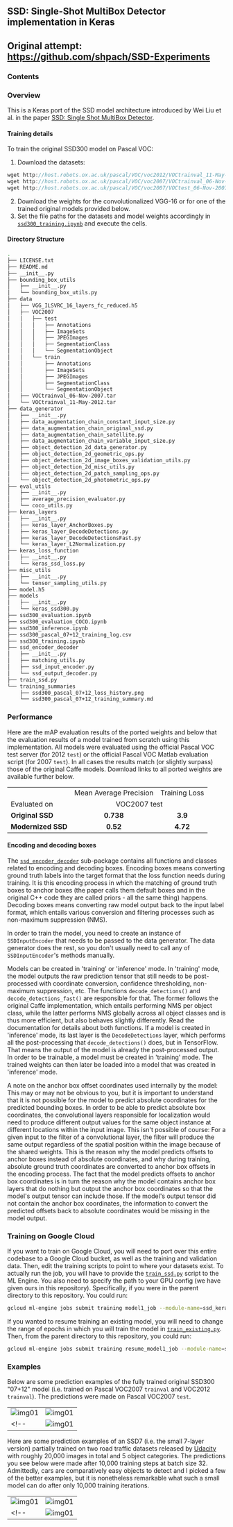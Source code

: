 ## SSD: Single-Shot MultiBox Detector implementation in Keras
Original attempt: https://github.com/shpach/SSD-Experiments
---
### Contents

### Overview

This is a Keras port of the SSD model architecture introduced by Wei Liu et al. in the paper [SSD: Single Shot MultiBox Detector](https://arxiv.org/abs/1512.02325).

#### Training details

To train the original SSD300 model on Pascal VOC:

1. Download the datasets:
  ```c
  wget http://host.robots.ox.ac.uk/pascal/VOC/voc2012/VOCtrainval_11-May-2012.tar
  wget http://host.robots.ox.ac.uk/pascal/VOC/voc2007/VOCtrainval_06-Nov-2007.tar
  wget http://host.robots.ox.ac.uk/pascal/VOC/voc2007/VOCtest_06-Nov-2007.tar
  ```
2. Download the weights for the convolutionalized VGG-16 or for one of the trained original models provided below.
3. Set the file paths for the datasets and model weights accordingly in [`ssd300_training.ipynb`](ssd300_training.ipynb) and execute the cells.

#### Directory Structure

```bash
.
├── LICENSE.txt
├── README.md
├── __init__.py
├── bounding_box_utils
│   ├── __init__.py
│   └── bounding_box_utils.py
├── data
│   ├── VGG_ILSVRC_16_layers_fc_reduced.h5
│   ├── VOC2007
│   │   ├── test
│   │   │   ├── Annotations
│   │   │   ├── ImageSets
│   │   │   ├── JPEGImages
│   │   │   ├── SegmentationClass
│   │   │   └── SegmentationObject
│   │   └── train
│   │       ├── Annotations
│   │       ├── ImageSets
│   │       ├── JPEGImages
│   │       ├── SegmentationClass
│   │       └── SegmentationObject
│   ├── VOCtrainval_06-Nov-2007.tar
│   └── VOCtrainval_11-May-2012.tar
├── data_generator
│   ├── __init__.py
│   ├── data_augmentation_chain_constant_input_size.py
│   ├── data_augmentation_chain_original_ssd.py
│   ├── data_augmentation_chain_satellite.py
│   ├── data_augmentation_chain_variable_input_size.py
│   ├── object_detection_2d_data_generator.py
│   ├── object_detection_2d_geometric_ops.py
│   ├── object_detection_2d_image_boxes_validation_utils.py
│   ├── object_detection_2d_misc_utils.py
│   ├── object_detection_2d_patch_sampling_ops.py
│   └── object_detection_2d_photometric_ops.py
├── eval_utils
│   ├── __init__.py
│   ├── average_precision_evaluator.py
│   └── coco_utils.py
├── keras_layers
│   ├── __init__.py
│   ├── keras_layer_AnchorBoxes.py
│   ├── keras_layer_DecodeDetections.py
│   ├── keras_layer_DecodeDetectionsFast.py
│   └── keras_layer_L2Normalization.py
├── keras_loss_function
│   ├── __init__.py
│   └── keras_ssd_loss.py
├── misc_utils
│   ├── __init__.py
│   └── tensor_sampling_utils.py
├── model.h5
├── models
│   ├── __init__.py
│   └── keras_ssd300.py
├── ssd300_evaluation.ipynb
├── ssd300_evaluation_COCO.ipynb
├── ssd300_inference.ipynb
├── ssd300_pascal_07+12_training_log.csv
├── ssd300_training.ipynb
├── ssd_encoder_decoder
│   ├── __init__.py
│   ├── matching_utils.py
│   ├── ssd_input_encoder.py
│   └── ssd_output_decoder.py
├── train_ssd.py
└── training_summaries
    ├── ssd300_pascal_07+12_loss_history.png
    └── ssd300_pascal_07+12_training_summary.md
```

### Performance

Here are the mAP evaluation results of the ported weights and below that the evaluation results of a model trained from scratch using this implementation. All models were evaluated using the official Pascal VOC test server (for 2012 `test`) or the official Pascal VOC Matlab evaluation script (for 2007 `test`). In all cases the results match (or slightly surpass) those of the original Caffe models. Download links to all ported weights are available further below.

<table width="70%">
  <tr>
    <td></td>
    <td colspan=1 align=center>Mean Average Precision</td>
    <td colspan=1 align=center>Training Loss</td>
  </tr>
  <tr>
    <td>Evaluated on</td>
    <td colspan=2 align=center>VOC2007 test</td>
  </tr>
  <tr>
    <td><b>Original SSD</td>
    <td align=center><b>0.738</td>
    <td align=center><b>3.9</td>
  </tr>
  <tr>
    <td><b>Modernized SSD</td>
    <td align=center><b>0.52</td>
    <td align=center><b>4.72</td>
  </tr>
</table>



#### Encoding and decoding boxes

The [`ssd_encoder_decoder`](ssd_encoder_decoder) sub-package contains all functions and classes related to encoding and decoding boxes. Encoding boxes means converting ground truth labels into the target format that the loss function needs during training. It is this encoding process in which the matching of ground truth boxes to anchor boxes (the paper calls them default boxes and in the original C++ code they are called priors - all the same thing) happens. Decoding boxes means converting raw model output back to the input label format, which entails various conversion and filtering processes such as non-maximum suppression (NMS).

In order to train the model, you need to create an instance of `SSDInputEncoder` that needs to be passed to the data generator. The data generator does the rest, so you don't usually need to call any of `SSDInputEncoder`'s methods manually.

Models can be created in 'training' or 'inference' mode. In 'training' mode, the model outputs the raw prediction tensor that still needs to be post-processed with coordinate conversion, confidence thresholding, non-maximum suppression, etc. The functions `decode_detections()` and `decode_detections_fast()` are responsible for that. The former follows the original Caffe implementation, which entails performing NMS per object class, while the latter performs NMS globally across all object classes and is thus more efficient, but also behaves slightly differently. Read the documentation for details about both functions. If a model is created in 'inference' mode, its last layer is the `DecodeDetections` layer, which performs all the post-processing that `decode_detections()` does, but in TensorFlow. That means the output of the model is already the post-processed output. In order to be trainable, a model must be created in 'training' mode. The trained weights can then later be loaded into a model that was created in 'inference' mode.

A note on the anchor box offset coordinates used internally by the model: This may or may not be obvious to you, but it is important to understand that it is not possible for the model to predict absolute coordinates for the predicted bounding boxes. In order to be able to predict absolute box coordinates, the convolutional layers responsible for localization would need to produce different output values for the same object instance at different locations within the input image. This isn't possible of course: For a given input to the filter of a convolutional layer, the filter will produce the same output regardless of the spatial position within the image because of the shared weights. This is the reason why the model predicts offsets to anchor boxes instead of absolute coordinates, and why during training, absolute ground truth coordinates are converted to anchor box offsets in the encoding process. The fact that the model predicts offsets to anchor box coordinates is in turn the reason why the model contains anchor box layers that do nothing but output the anchor box coordinates so that the model's output tensor can include those. If the model's output tensor did not contain the anchor box coordinates, the information to convert the predicted offsets back to absolute coordinates would be missing in the model output.

### Training on Google Cloud
If you want to train on Google Cloud, you will need to port over this entire codebase to a Google Cloud bucket, as well as the training and validation data. Then, edit the training scripts to point to where your datasets exist. To actually run the job, you will have to provide the [`train_ssd.py`](train_ssd.py) script to the ML Engine. You also need to specify the path to your GPU config (we have given ours in this repository). Specifically, if you were in the parent directory to this repository. You could run:
```bash
gcloud ml-engine jobs submit training model1_job --module-name=ssd_keras.train_ssd --package-path=./ssd_keras --job-dir=gs://deeplearningteam11/logs --config=./ssd_keras/cloudml-gpu.yaml --python-version 3.5 --runtime-version 1.10 --region us-east1
```

If you wanted to resume training an existing model, you will need to change the range of epochs in which you will train the model in [`train_existing.py`](train_existing.py). Then, from the parent directory to this repository, you could run:
```bash
gcloud ml-engine jobs submit training resume_model1_job --module-name=ssd_keras.train_existing --package-path=./ssd_keras --job-dir=gs://deeplearningteam11/logs --config=./ssd_keras/cloudml-gpu.yaml --python-version 3.5 --runtime-version 1.10 --region us-east1
```

### Examples

Below are some prediction examples of the fully trained original SSD300 "07+12" model (i.e. trained on Pascal VOC2007 `trainval` and VOC2012 `trainval`). The predictions were made on Pascal VOC2007 `test`.

| | |
|---|---|
| ![img01](./examples/tvmonitor.jpeg) | ![img01](./examples/multiple-bikes.jpeg) |
<!-- | ![img01](./examples/trained_ssd300_pascalVOC2007_test_pred_01_no_gt.png) | ![img01](./examples/trained_ssd300_pascalVOC2007_test_pred_02_no_gt.png) | -->

Here are some prediction examples of an SSD7 (i.e. the small 7-layer version) partially trained on two road traffic datasets released by [Udacity](https://github.com/udacity/self-driving-car/tree/master/annotations) with roughly 20,000 images in total and 5 object categories. The predictions you see below were made after 10,000 training steps at batch size 32. Admittedly, cars are comparatively easy objects to detect and I picked a few of the better examples, but it is nonetheless remarkable what such a small model can do after only 10,000 training iterations.

| | |
|---|---|
| ![img01](./examples/videopic1.jpeg) | ![img01](./examples/videopic2.jpeg) |
<!-- | ![img01](./examples/ssd7_udacity_traffic_pred_03.png) | ![img01](./examples/ssd7_udacity_traffic_pred_04.png) | -->
